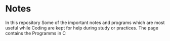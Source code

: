 # Notes
In this repository Some of the important notes and programs which are most useful while Coding are kept for help during study or practices.
The page contains the Programms in C
 


